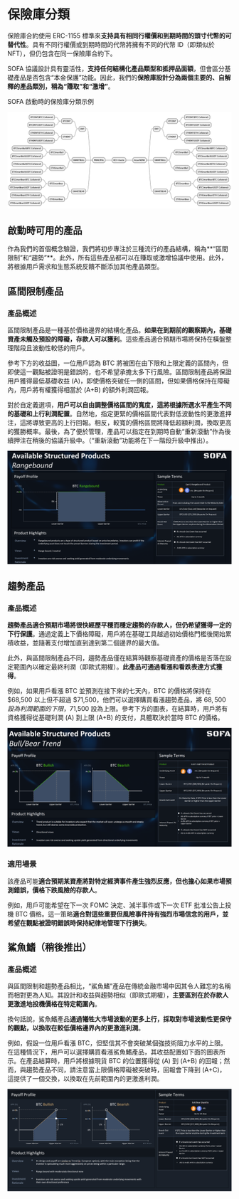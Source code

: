 
# 保險庫分類

保險庫合約使用 ERC-1155 標準來**支持具有相同行權價和到期時間的頭寸代幣的可替代性**。具有不同行權價或到期時間的代幣將擁有不同的代幣 ID（即類似於 NFT），但仍包含在同一保險庫合約下。

SOFA 協議設計具有靈活性，**支持任何結構化產品類型和抵押品面額**，但會區分基礎產品是否包含“本金保護”功能。因此，我們的**保險庫設計分為兩個主要的、自解釋的產品類別，稱為“賺取”和“激增”**。

SOFA 啟動時的保險庫分類示例

![](../../static/NON1bznnEocSeJxK0mAuxBR0sqh.png)

## 啟動時可用的產品

作為我們的首個概念驗證，我們將初步專注於三種流行的產品結構，稱為**“區間限制”和“趨勢”**。此外，所有這些產品都可以在賺取或激增協議中使用。此外，將根據用戶需求和生態系統反饋不斷添加其他產品類型。

## 區間限制產品

### 產品概述

區間限制產品是一種基於價格邊界的結構化產品。**如果在到期前的觀察期內，基礎資產未觸及預設的障礙，存款人可以獲利**。這些產品適合預期市場將保持在橫盤整理階段且波動性較低的用戶。

參考下方的收益圖，一位用戶認為 BTC 將被困在由下限和上限定義的區間內，但即使這一觀點被證明是錯誤的，也不希望承擔太多下行風險。區間限制產品將保證用戶獲得最低基礎收益 (A)，即使價格突破任一側的區間，但如果價格保持在障礙內，用戶將有權獲得相當於 (A+B) 的額外利潤回報。

對於自定義選項，**用戶可以自由調整價格區間的寬度，這將根據所選水平產生不同的基礎和上行利潤配置**。自然地，指定更緊的價格區間代表對低波動性的更激進押注，這將導致更高的上行回報。相反，較寬的價格區間將降低超額利潤，換取更高的獲勝概率。最後，為了便於管理，產品可以指定在到期時自動“重新滾動”作為後續押注在稍後的協議升級中。（“重新滾動”功能將在下一階段升級中推出）。

![](../../static/Yfu7bNF7soTStDxRAp7u4g31sTe.png)

## 趨勢產品

### 產品概述

**趨勢產品適合預期市場將很快經歷平穩而穩定趨勢的存款人，但仍希望獲得一定的下行保護**。通過定義上下價格障礙，用戶將在基礎工具越過初始價格門檻後開始累積收益，並隨著支付增加直到達到第二個邊界的最大值。

此外，與區間限制產品不同，趨勢產品僅在結算時觀察基礎資產的價格是否落在設定範圍內以確定最終利潤（即歐式期權）。**此產品可通過看漲和看跌表達方式獲得**。

例如，如果用戶看漲 BTC 並預測在接下來的七天內，BTC 的價格將保持在 $68,500 以上但不超過 $71,500，他們可以選擇購買看漲趨勢產品，將 $68,500 設為利潤範圍的下限，$71,500 設為上限。參考下方的圖表，在結算時，用戶將有資格獲得從基礎利潤 (A) 到上限 (A+B) 的支付，具體取決於當時 BTC 的價格。

![](../../static/VPCFbWcRso4WYsxeEExu2Wrjsyv.png)

### 適用場景

該產品可能**適合預期某資產將對特定經濟事件產生強烈反應，但也擔心如果市場預測錯誤，價格下跌風險的存款人**。

例如，用戶可能希望在下一次 FOMC 決定、減半事件或下一次 ETF 批准公告上投機 BTC 價格。這一策略**適合對這些重要但風險事件持有強烈市場信念的用戶，並希望在觀點被證明錯誤時保持紀律地管理下行損失**。

## 鯊魚鰭（稍後推出）

### 產品概述

與區間限制和趨勢產品相比，“鯊魚鰭”產品在傳統金融市場中因其令人難忘的名稱而相對更為人知。其設計和收益與趨勢相似（即歐式期權），**主要區別在於存款人更激進地投機價格在特定範圍內**。

換句話說，鯊魚鰭產品**通過犧牲大市場波動的更多上行，採取對市場波動性更保守的觀點，以換取在較低價格邊界內的更激進利潤**。

例如，假設一位用戶看漲 BTC，但堅信其不會突破某個強技術阻力水平的上限。在這種情況下，用戶可以選擇購買看漲鯊魚鰭產品，其收益配置如下面的圖表所示。在產品結算時，用戶將根據現貨 BTC 的位置獲得從 (A) 到 (A+B) 的回報；然而，與趨勢產品不同，請注意當上限價格障礙被突破時，回報會下降到 (A+C)，這提供了一個交換，以換取在先前範圍內的更激進利潤。

![](../../static/LaiabPyJAokoogxs2luuq7hsslb.png)
```
